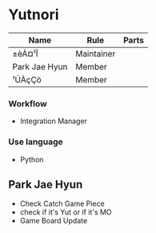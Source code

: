 # Yutnori

|  Name  | Rule | Parts |
| ------ | ---- | ------- |
| ±èÁ¤¹Î | Maintainer |       |
| Park Jae Hyun  | Member     |        |
| ¹ÚÀçÇö | Member     |       |

### Workflow

- Integration Manager

### Use language

- Python

## Park Jae Hyun
- Check Catch Game Piece
- check if it's Yut or if it's MO
- Game Board Update

